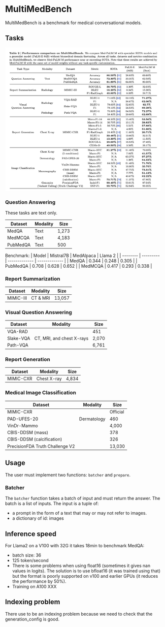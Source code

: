 # MultiMedBench

MultiMedBench is a benchmark for medical conversational models.


## Tasks

![metrics](figures/metrics.png)

### Question Answering

These tasks are text only.

| Dataset  | Modality | Size     |
| -------- | -------- | -------- |
| MedQA    | Text     | 1,273    |
| MedMCQA  | Text     | 4,183    |
| PubMedQA | Text     | 500      |

Benchmark:
| Model    | Mistral7B | MedAlpaca     | Llama 2       |
| -------- | --------- | ------------- | ------------- |
| MedQA    | 0.344     | 0.248         | 0.305         |
| PubMedQA | 0.708     | 0.628         | 0.652         |
| MedMCQA  | 0.417     | 0.293         | 0.338         |


### Report Summarization

| Dataset  | Modality | Size     |
| -------- | -------- | -------- |
| MIMIC-III | CT & MRI |  13,057 |


### Visual Question Answering

| Dataset  | Modality | Size     |
| -------- | -------- | -------- |
| VQA-RAD  |  | 451 |
| Slake-VQA | CT, MRI, and chest X-rays |  2,070 |
| Path-VQA |  | 6,761 |


### Report Generation

| Dataset  | Modality | Size     |
| -------- | -------- | -------- |
| MIMIC-CXR | Chest X-ray | 4,834 |


### Medical Image Classification

| Dataset  | Modality | Size     |
| -------- | -------- | -------- |
| MIMIC-CXR    |  | Official |
| PAD-UFES-20  | Dermatology | 460 |
| VinDr-Mammo |  | 4,000 |
| CBIS-DDSM (mass) |  | 378 |
| CBIS-DDSM (calcification) |  | 326 |
| PrecisionFDA Truth Challenge V2 |  | 13,030 |


## Usage

The user must implement two functions: `batcher` and `prepare`.

### Batcher

The `batcher` function takes a batch of input and must return the answer.
The batch is a list of inputs.
The input is a tuple of:
* a prompt in the form of a text that may or may not refer to images.
* a dictionary of id: images



## Inference speed


For Llama2 on a V100 with 32G it takes 18min to benchmark MedQA:
* batch size: 36
* 125 token/second
* There is some problems when using float16 (sometimes it gives nan values in logits). The solution is to use bfloat16 (it was trained using that) but the format is poorly supported on v100 and earlier GPUs (it reduces the performance by 50%).
* Training on A100 XXX


## Indexing problem

There use to be an indexing problem because we need to check that the generation_config is good.